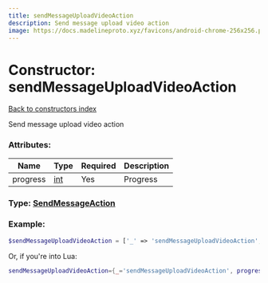 ```yaml
---
title: sendMessageUploadVideoAction
description: Send message upload video action
image: https://docs.madelineproto.xyz/favicons/android-chrome-256x256.png
---
```

# Constructor: sendMessageUploadVideoAction  
[Back to constructors index](index.md)



Send message upload video action

### Attributes:

| Name     |    Type       | Required | Description |
|----------|---------------|----------|-------------|
|progress|[int](../types/int.md) | Yes|Progress|



### Type: [SendMessageAction](../types/SendMessageAction.md)


### Example:

```php
$sendMessageUploadVideoAction = ['_' => 'sendMessageUploadVideoAction', 'progress' => int];
```  


Or, if you're into Lua:

```lua
sendMessageUploadVideoAction={_='sendMessageUploadVideoAction', progress=int}

```


